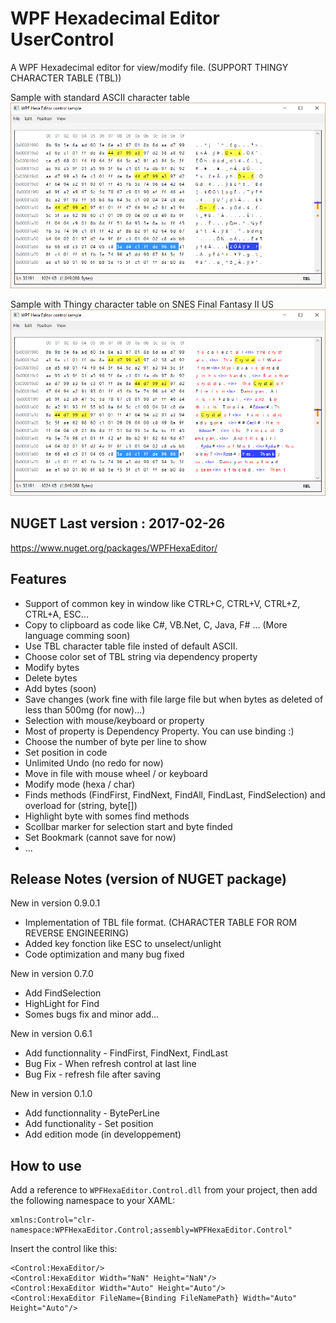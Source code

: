 # WPF Hexadecimal Editor UserControl
A WPF Hexadecimal editor for view/modify file.  (SUPPORT THINGY CHARACTER TABLE (TBL))

Sample with standard ASCII character table
![example](WPFHexEditorControlSample6-NOTBL.png?raw=true)

Sample with Thingy character table on SNES Final Fantasy II US
![example](WPFHexEditorControlSample6-TBL.png?raw=true)


## NUGET  Last version : 2017-02-26
https://www.nuget.org/packages/WPFHexaEditor/

## Features
- Support of common key in window like CTRL+C, CTRL+V, CTRL+Z, CTRL+A, ESC...
- Copy to clipboard as code like C#, VB.Net, C, Java, F# ... (More language comming soon)
- Use TBL character table file insted of default ASCII.
- Choose color set of TBL string via dependency property
- Modify bytes
- Delete bytes
- Add bytes (soon) 
- Save changes (work fine with file large file but when bytes as deleted of less than 500mg (for now)...)
- Selection with mouse/keyboard or property
- Most of property is Dependency Property. You can use binding :)
- Choose the number of byte per line to show 
- Set position in code
- Unlimited Undo (no redo for now)
- Move in file with mouse wheel / or keyboard
- Modify mode (hexa / char)
- Finds methods (FindFirst, FindNext, FindAll, FindLast, FindSelection) and overload for (string, byte[])
- Highlight byte with somes find methods
- Scollbar marker for selection start and byte finded
- Set Bookmark (cannot save for now)
- ...

## Release Notes (version of NUGET package)
New in version 0.9.0.1
- Implementation of TBL file format. (CHARACTER TABLE FOR ROM REVERSE ENGINEERING)
- Added key fonction like ESC to unselect/unlight
- Code optimization and many bug fixed

New in version 0.7.0
- Add FindSelection
- HighLight for Find
- Somes bugs fix and minor add...

New in version 0.6.1 
- Add functionnality - FindFirst, FindNext, FindLast
- Bug Fix - When refresh control at last line
- Bug Fix - refresh file after saving

New in version 0.1.0 
- Add functionnality - BytePerLine 
- Add functionality - Set position
- Add edition mode (in developpement)

## How to use
Add a reference to `WPFHexaEditor.Control.dll` from your project, then add the following namespace to your XAML:

```xaml
xmlns:Control="clr-namespace:WPFHexaEditor.Control;assembly=WPFHexaEditor.Control"
```

Insert the control like this:

```xaml
<Control:HexaEditor/>
<Control:HexaEditor Width="NaN" Height="NaN"/>
<Control:HexaEditor Width="Auto" Height="Auto"/>
<Control:HexaEditor FileName={Binding FileNamePath} Width="Auto" Height="Auto"/>
```
